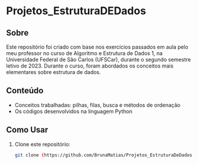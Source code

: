# Projetos_EstruturaDEDados

## Sobre

Este repositório foi criado com base nos exercícios passados em aula pelo meu professor no curso de Algoritmo e Estrutura de Dados 1, na Universidade Federal de São Carlos (UFSCar), durante o segundo semestre letivo de 2023. Durante o curso, foram abordados os conceitos mais elementares sobre estrutura de dados.

## Conteúdo
- Conceitos trabalhadas: pilhas, filas, busca e métodos de ordenação
- Os códigos desenvolvidos na linguagem Python

## Como Usar

1. Clone este repositório:
   ```bash
   git clone (https://github.com/BrunaMatias/Projetos_EstruturaDeDados)
